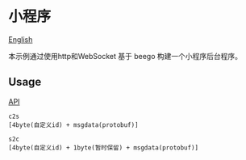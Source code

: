 # 小程序

[English](./README.md)

本示例通过使用http和WebSocket 基于 beego 构建一个小程序后台程序。

## Usage

[API](./api.md)


```
c2s
[4byte(自定义id) + msgdata(protobuf)]

s2c
[4byte(自定义id) + 1byte(暂时保留) + msgdata(protobuf)]

```
